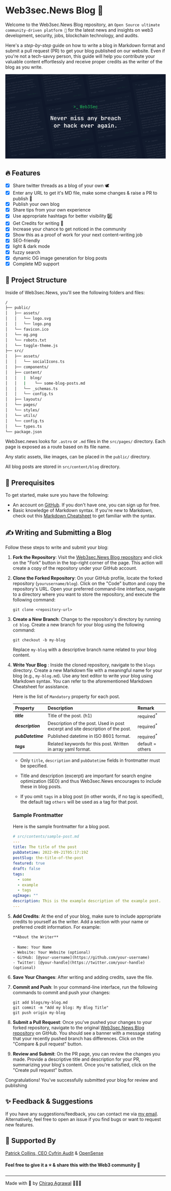 # Web3sec.News Blog 📄 
Welcome to the Web3sec.News Blog repository, an `Open Source ultimate community-driven platform 📖` for the latest news and insights on web3 development, security, jobs, blockchain technology, and audits. 

Here's a *step-by-step* guide on how to write a blog in Markdown format and submit a pull request (PR) to get your blog published on our website. Even if you're not a tech-savvy person, this guide will help you contribute your valuable content effortlessly and receive proper credits as the writer of the blog as you write.

![Web3secNews](public/og.png)

## 🔥 Features

- [x] Share twitter threads as a blog of your own 🕊️
- [x] Enter any URL to get it's MD file, make some changes & raise a PR to publish 💪
- [x] Publish your own blog
- [x] Share tips from your own experience
- [x] Use appropriate hashtags for better visibility #️⃣
- [x] Get Credits for writing 🫵
- [x] Increase your chance to get noticed in the community
- [x] Show this as a proof of work for your next content-writing job
- [x] SEO-friendly
- [x] light & dark mode
- [x] fuzzy search
- [x] dynamic OG image generation for blog posts
- [x] Complete MD support

## 🚀 Project Structure
Inside of Web3sec.News, you'll see the following folders and files:

```bash
/
├── public/
│   ├── assets/
│   │   └── logo.svg
│   │   └── logo.png
│   └── favicon.ico
│   └── og.png
│   └── robots.txt
│   └── toggle-theme.js
├── src/
│   ├── assets/
│   │   └── socialIcons.ts
│   ├── components/
│   ├── content/
│   │   |  blog/
│   │   |    └── some-blog-posts.md
│   │   └── _schemas.ts
│   │   └── config.ts
│   ├── layouts/
│   └── pages/
│   └── styles/
│   └── utils/
│   └── config.ts
│   └── types.ts
└── package.json
```

Web3sec.news looks for `.astro` or `.md` files in the `src/pages/` directory. Each page is exposed as a route based on its file name.

Any static assets, like images, can be placed in the `public/` directory.

All blog posts are stored in `src/content/blog` directory.

## 🔎 Prerequisites
To get started, make sure you have the following:

- An account on [GitHub](https://github.com/). If you don't have one, you can sign up for free.
- Basic knowledge of Markdown syntax. If you're new to Markdown, check out this [Markdown Cheatsheet](https://www.markdownguide.org/cheat-sheet/) to get familiar with the syntax.

## ✍️ Writing and Submitting a Blog
Follow these steps to write and submit your blog:

1. **Fork the Repository**: Visit the [Web3sec.News Blog repository](https://github.com/Web3secNews/blog/) and click on the "Fork" button in the top-right corner of the page. This action will create a copy of the repository under your GitHub account.

2. **Clone the Forked Repository**: On your GitHub profile, locate the forked repository (`yourusername/blog`). Click on the "Code" button and copy the repository's URL. Open your preferred command-line interface, navigate to a directory where you want to store the repository, and execute the following command:
   ```
   git clone <repository-url>
   ```

3. **Create a New Branch**: Change to the repository's directory by running `cd blog`. Create a new branch for your blog using the following command:
   ```
   git checkout -b my-blog
   ```
   Replace `my-blog` with a descriptive branch name related to your blog content.

4. **Write Your Blog** : Inside the cloned repository, navigate to the `blogs` directory. Create a new Markdown file with a meaningful name for your blog (e.g., `my-blog.md`). Use any text editor to write your blog using Markdown syntax. You can refer to the aforementioned Markdown Cheatsheet for assistance.

   Here is the list of `Mandatory` property for each post.

   | Property          | Description                                                                     | Remark                                        |
   | ----------------- | ------------------------------------------------------------------------------- | --------------------------------------------- |
   | **_title_**       | Title of the post. (h1)                                                         | required<sup>\*</sup>                         |
   | **_description_** | Description of the post. Used in post excerpt and site description of the post. | required<sup>\*</sup>                         |
   | **_pubDatetime_** | Published datetime in ISO 8601 format.                                          | required<sup>\*</sup>                         |
   | **_tags_**        | Related keywords for this post. Written in array yaml format.                   | default = others                              |

   - Only `title`, `description` and `pubDatetime` fields in frontmatter must be specified.

   - Title and description (excerpt) are important for search engine optimization (SEO) and thus Web3sec.News encourages to include these in blog posts.

   - If you omit `tags` in a blog post (in other words, if no tag is specified), the default tag `others` will be used as a tag for that post.

   ### Sample Frontmatter

   Here is the sample frontmatter for a blog post.

   ```yaml
   # src/contents/sample-post.md
   ---
   title: The title of the post
   pubDatetime: 2022-09-21T05:17:19Z
   postSlug: the-title-of-the-post
   featured: true
   draft: false
   tags:
     - some
     - example
     - tags
   ogImage: ""
   description: This is the example description of the example post.
   ---
   ```

5. **Add Credits**: At the end of your blog, make sure to include appropriate credits to yourself as the writer. Add a section with your name or preferred credit information. For example:
   ```
   **About the Writer**
   
   - Name: Your Name
   - Website: Your Website (optional)
   - GitHub: [@your-username](https://github.com/your-username)
   - Twitter: [@your-handle](https://twitter.com/your-handle) (optional)
   ```

6. **Save Your Changes**: After writing and adding credits, save the file.

7. **Commit and Push**: In your command-line interface, run the following commands to commit and push your changes:
   ```
   git add blogs/my-blog.md
   git commit -m "Add my blog: My Blog Title"
   git push origin my-blog
   ```

8. **Submit a Pull Request**: Once you've pushed your changes to your forked repository, navigate to the original [Web3sec.News Blog repository](https://github.com/Web3secNews/blog/) on GitHub. You should see a banner with a message stating that your recently pushed branch has differences. Click on the "Compare & pull request" button.

9. **Review and Submit**: On the PR page, you can review the changes you made. Provide a descriptive title and description for your PR, summarizing your blog's content. Once you're satisfied, click on the "Create pull request" button.

Congratulations! You've successfully submitted your blog for review and publishing


## ✨ Feedback & Suggestions
If you have any suggestions/feedback, you can contact me via [my email](mailto:chirag@web3sec.news). Alternatively, feel free to open an issue if you find bugs or want to request new features.

## 🤝 Supported By
[Patrick Collins, CEO Cyfrin Audit](https://www.cyfrin.io/) & [OpenSense](https://www.opensense.pw/)

#### Feel free to give it a ⭐ & share this with the Web3 community 🥳

---

Made with 🤍 by [Chirag Agrawal](https://twitter.com/__Raiders) 👨🏻‍💻
